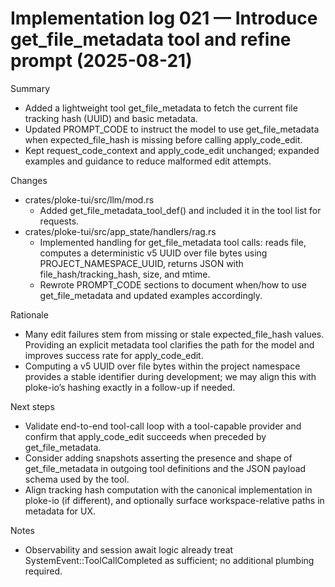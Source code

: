 # Implementation log 021 — Introduce get_file_metadata tool and refine prompt (2025-08-21)

Summary
- Added a lightweight tool get_file_metadata to fetch the current file tracking hash (UUID) and basic metadata.
- Updated PROMPT_CODE to instruct the model to use get_file_metadata when expected_file_hash is missing before calling apply_code_edit.
- Kept request_code_context and apply_code_edit unchanged; expanded examples and guidance to reduce malformed edit attempts.

Changes
- crates/ploke-tui/src/llm/mod.rs
  - Added get_file_metadata_tool_def() and included it in the tool list for requests.
- crates/ploke-tui/src/app_state/handlers/rag.rs
  - Implemented handling for get_file_metadata tool calls: reads file, computes a deterministic v5 UUID over file bytes using PROJECT_NAMESPACE_UUID, returns JSON with file_hash/tracking_hash, size, and mtime.
  - Rewrote PROMPT_CODE sections to document when/how to use get_file_metadata and updated examples accordingly.

Rationale
- Many edit failures stem from missing or stale expected_file_hash values. Providing an explicit metadata tool clarifies the path for the model and improves success rate for apply_code_edit.
- Computing a v5 UUID over file bytes within the project namespace provides a stable identifier during development; we may align this with ploke-io’s hashing exactly in a follow-up if needed.

Next steps
- Validate end-to-end tool-call loop with a tool-capable provider and confirm that apply_code_edit succeeds when preceded by get_file_metadata.
- Consider adding snapshots asserting the presence and shape of get_file_metadata in outgoing tool definitions and the JSON payload schema used by the tool.
- Align tracking hash computation with the canonical implementation in ploke-io (if different), and optionally surface workspace-relative paths in metadata for UX.

Notes
- Observability and session await logic already treat SystemEvent::ToolCallCompleted as sufficient; no additional plumbing required.
